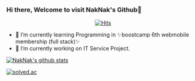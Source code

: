 ### Hi there, Welcome to visit NakNak's Github👋

<div align=center>

[![Hits](https://hits.seeyoufarm.com/api/count/incr/badge.svg?url=https%3A%2F%2Fgithub.com%2Flongnh214%2Fhit-counter&count_bg=%239D17CB&title_bg=%23555555&icon=apple.svg&icon_color=%23E7E7E7&title=hits&edge_flat=false)](https://hits.seeyoufarm.com)

</div>

- 🌱 I’m currently learning Programming in ✨boostcamp 6th webmobile membership (full stack)✨
- 🔭 I’m currently working on IT Service Project.
<!--
**longnh214/longnh214** is a ✨ _special_ ✨ repository because its `README.md` (this file) appears on your GitHub profile.

Here are some ideas to get you started:

- 🔭 I’m currently working on ...
- 🌱 I’m currently learning ...
- 👯 I’m looking to collaborate on ...
- 🤔 I’m looking for help with ...
- 💬 Ask me about ...
- 📫 How to reach me: ...
- 😄 Pronouns: ...
- ⚡ Fun fact: ...
-->

[![NakNak's github stats](https://github-readme-stats.vercel.app/api?username=longnh214)](https://github.com/longnh214/github-readme-stats)

<!-- [![Solved.ac
프로필](http://mazassumnida.wtf/api/generate_badge?boj=cnh0214)](https://solved.ac/cnh0214) -->

[![solved.ac](http://mazassumnida.wtf/api/v2/generate_badge?boj=cnh0214)](https://solved.ac/cnh0214)
